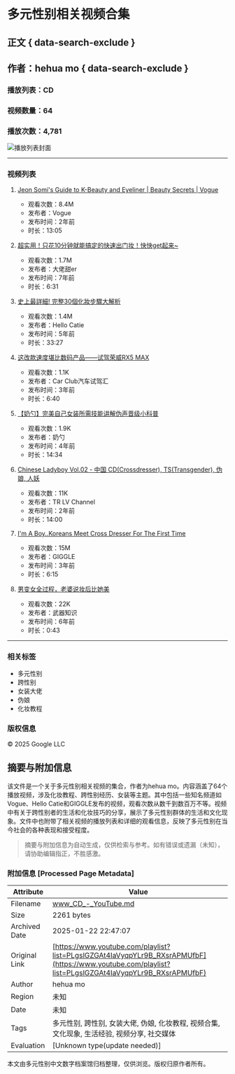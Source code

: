 # 多元性别相关视频合集

## 正文 { data-search-exclude }


## 作者：hehua mo   { data-search-exclude }
### 播放列表：CD  
### 视频数量：64  
### 播放次数：4,781  

![播放列表封面](https://i.ytimg.com/vi/cfwuadOlyz0/hqdefault.jpg?sqp=-oaymwEXCNACELwBSFryq4qpAwkIARUAAIhCGAE=&rs=AOn4CLDt2N8BDtIP_Futltp1b-QcxXv-WA)

---

### 视频列表

1. [Jeon Somi's Guide to K-Beauty and Eyeliner | Beauty Secrets | Vogue](https://www.youtube.com/watch?v=cfwuadOlyz0)
   - 观看次数：8.4M
   - 发布者：Vogue
   - 发布时间：2年前
   - 时长：13:05

2. [超实用！只花10分钟就能搞定的快速出门妆！快快get起来~](https://www.youtube.com/watch?v=cTotEy-rUxo)
   - 观看次数：1.7M
   - 发布者：大佬甜er
   - 发布时间：7年前
   - 时长：6:31

3. [史上最詳細! 完整30個化妝步驟大解析](https://www.youtube.com/watch?v=e2N5ida8114)
   - 观看次数：1.4M
   - 发布者：Hello Catie
   - 发布时间：5年前
   - 时长：33:27

4. [这改款速度堪比数码产品——试驾荣威RX5 MAX](https://www.youtube.com/watch?v=xuLVvUWYmAo)
   - 观看次数：1.1K
   - 发布者：Car Club汽车试驾汇
   - 发布时间：3年前
   - 时长：6:40

5. [【奶勺】完美自己女装所需技能讲解伪声晋级小科普](https://www.youtube.com/watch?v=fMHI0rge9b8)
   - 观看次数：1.9K
   - 发布者：奶勺
   - 发布时间：4年前
   - 时长：14:34

6. [Chinese Ladyboy Vol.02 - 中国 CD(Crossdresser), TS(Transgender), 伪娘, 人妖](https://www.youtube.com/watch?v=lPZeaE8xx1s)
   - 观看次数：11K
   - 发布者：TR LV Channel
   - 发布时间：2年前
   - 时长：14:00

7. [I'm A Boy..Koreans Meet Cross Dresser For The First Time](https://www.youtube.com/watch?v=-tMTI-D7DBQ)
   - 观看次数：15M
   - 发布者：GIGGLE
   - 发布时间：3年前
   - 时长：6:15

8. [男变女全过程，老婆说妆后比她美](https://www.youtube.com/watch?v=7KjuAoARfHc)
   - 观看次数：22K
   - 发布者：武器知识
   - 发布时间：6年前
   - 时长：0:43

---

### 相关标签
- 多元性别
- 跨性别
- 女装大佬
- 伪娘
- 化妆教程

### 版权信息
© 2025 Google LLC
<!-- tcd_original_link https://www.youtube.com/playlist?list=PLgslGZGAt4IaVyqpYLr9B_RXsrAPMUfbF -->


## 摘要与附加信息

<!-- tcd_abstract -->
该文件是一个关于多元性别相关视频的集合，作者为hehua mo。内容涵盖了64个播放视频，涉及化妆教程、跨性别经历、女装等主题。其中包括一些知名频道如Vogue、Hello Catie和GIGGLE发布的视频，观看次数从数千到数百万不等。视频中有关于跨性别者的生活和化妆技巧的分享，展示了多元性别群体的生活和文化现象。文件中也附带了相关视频的播放列表和详细的观看信息，反映了多元性别在当今社会的各种表现和接受程度。
<!-- tcd_abstract_end -->

> 摘要与附加信息为自动生成，仅供检索与参考。如有错误或遗漏（未知），请协助编辑指正，不胜感激。

### 附加信息 [Processed Page Metadata]

| Attribute       | Value                                  |
|-----------------|----------------------------------------|
| Filename        | www_CD_-_YouTube.md                             |
| Size            | 2261 bytes                           |
| Archived Date   | 2025-01-22 22:47:07                             |
| Original Link   | [https://www.youtube.com/playlist?list=PLgslGZGAt4IaVyqpYLr9B_RXsrAPMUfbF](https://www.youtube.com/playlist?list=PLgslGZGAt4IaVyqpYLr9B_RXsrAPMUfbF)                       |
| Author          | hehua mo                               |
| Region          | 未知                               |
| Date            | 未知                                 |
| Tags            | 多元性别, 跨性别, 女装大佬, 伪娘, 化妆教程, 视频合集, 文化现象, 生活经验, 视频分享, 社交媒体                                 |
| Evaluation            | [Unknown type(update needed)]                                 |
<!-- tcd_table_end -->

本文由多元性别中文数字档案馆归档整理，仅供浏览。版权归原作者所有。
